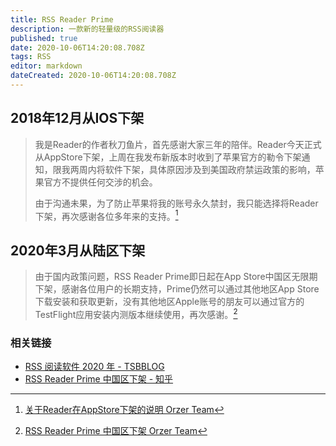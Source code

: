 ```yaml
---
title: RSS Reader Prime
description: 一款新的轻量级的RSS阅读器
published: true
date: 2020-10-06T14:20:08.708Z
tags: RSS
editor: markdown
dateCreated: 2020-10-06T14:20:08.708Z
---
```


## 2018年12月从IOS下架

> 我是Reader的作者秋刀鱼片，首先感谢大家三年的陪伴。Reader今天正式从AppStore下架，上周在我发布新版本时收到了苹果官方的勒令下架通知，限我两周内将软件下架，具体原因涉及到美国政府禁运政策的影响，苹果官方不提供任何交涉的机会。
>
> 由于沟通未果，为了防止苹果将我的账号永久禁封，我只能选择将Reader下架，再次感谢各位多年来的支持。[^reader_end]

[^reader_end]: [关于Reader在AppStore下架的说明 Orzer Team](https://web.archive.org/web/20201006140715/http://orzer.zhangzichuan.cn/2018/12/17/reader_end/)

## 2020年3月从陆区下架

> 由于国内政策问题，RSS Reader Prime即日起在App Store中国区无限期下架，感谢各位用户的长期支持，Prime仍然可以通过其他地区App Store下载安装和获取更新，没有其他地区Apple账号的朋友可以通过官方的TestFlight应用安装内测版本继续使用，再次感谢。[^goodbye]

[^goodbye]: [RSS Reader Prime 中国区下架 Orzer Team](https://web.archive.org/web/20201006140824/http://orzer.zhangzichuan.cn/2020/03/31/goodbye/)

### 相关链接

+ [RSS 阅读软件 2020 年 - TSBBLOG](https://web.archive.org/web/20201006140442/https://tsb2blog.com/rss-reader)
+ [RSS Reader Prime 中国区下架 - 知乎](https://archive.is/2ZS5r "https://zhuanlan.zhihu.com/p/121632888")
